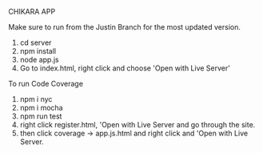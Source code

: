 CHIKARA APP

Make sure to run from the Justin Branch for the most updated version.

1. cd server
2. npm install
3. node app.js
4. Go to index.html, right click and choose 'Open with Live Server'

To run Code Coverage
1. npm i nyc
2. npm i mocha
3. npm run test
4. right click register.html, 'Open with Live Server and go through the site.
5. then click coverage -> app.js.html and right click and 'Open with Live Server.
